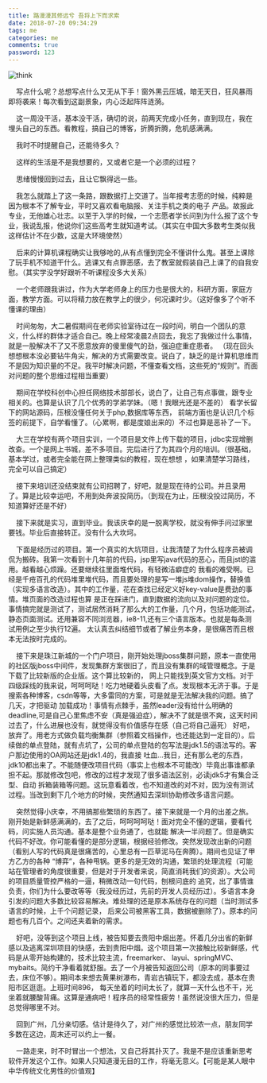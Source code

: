 ```yaml
---
title: 路漫漫其修远兮 吾将上下而求索
date: 2018-07-20 09:34:29
tags: me
categories: me
comments: true
password: 123
---
```


![think](http://s2.sinaimg.cn/orignal/006CagVjzy7mnCDJYope1&690)

&nbsp;&nbsp;&nbsp;&nbsp;写点什么呢？总想写点什么又无从下手！窗外黑云压城，暗无天日，狂风暴雨即将袭来！每次看到这副景象，内心泛起阵阵涟漪。
<!--more-->
&nbsp;&nbsp;&nbsp;&nbsp;这一周没干活，基本没干活，确切的说，前两天完成小任务，直到现在，我在埋头自己的东西。看教程，搞自己的博客，折腾折腾，危机感满满。

&nbsp;&nbsp;&nbsp;&nbsp;我时不时提醒自己，还能待多久？

&nbsp;&nbsp;&nbsp;&nbsp;这样的生活是不是我想要的，又或者它是一个必须的过程？

&nbsp;&nbsp;&nbsp;&nbsp;思绪慢慢回到过去，且让它飘得远一些。

&nbsp;&nbsp;&nbsp;&nbsp;我怎么就踏上了这一条路，跟数据打上交道了。当年报考志愿的时候，纯粹是因为根本不了解专业，平时又喜欢看电脑报、关注手机之类的电子
产品。故报此专业，无他雄心壮志。以至于入学的时候，一个志愿者学长问到为什么报了这个专业，我说乱报，他说你们这些高考生就知道考试。（其实在中国大多数考生类似我这样估计不在少数，这是大环境使然）
	
&nbsp;&nbsp;&nbsp;&nbsp;后来的计算机课程确实让我够呛的,从有点懂到完全不懂讲什么鬼。甚至上课除了玩手机不知道干什么。逃课又有点罪恶感，去了教室就假装自己上课了的自我安慰。（其实学没学好跟听不听课程没多大关系）

&nbsp;&nbsp;&nbsp;&nbsp;一个老师跟我讲过，作为大学老师身上的压力也是很大的，科研方面，家庭方面，教学方面。可以将精力放在教学上的很少，何况课时少。（这好像多了个听不懂课的理由）

&nbsp;&nbsp;&nbsp;&nbsp;时间匆匆，大二暑假期间在老师实验室待过在一段时间，明白一个团队的意义，什么样的群体才适合自己。晚上经常凌晨2点回去，我忘了我做过什么事情，就是一股解决不了又不愿意放弃的傻里傻气的劲，强迫症重症患者。
（现在回头想想根本没必要钻牛角尖，解决的方式需要改变。说白了，缺乏的是计算机思维而不是因为知识量的不足。我平时解决问题，不懂查看文档，这些死的“规则”。而面对问题的整个思维过程相当重要）

&nbsp;&nbsp;&nbsp;&nbsp;期间在学校科创中心担任网络技术部部长，说白了，让自己有点事做，跟专业相关的。也算是认识了几个优秀的学弟学妹。（嗯！我眼光还是不差的） 看学长留下的网站源码，压根没懂任何关于php,数据库等东西，
前端方面也是认识几个标签的前提下，自学看懂了。（心累啊，都是度娘出来的）不过也算是恶补了一下。

&nbsp;&nbsp;&nbsp;&nbsp;大三在学校有两个项目实训，一个项目是文件上传下载的项目，jdbc实现增删改查。一个是网上书城，差不多项目。完后进行了为其四个月的培训。（很基础，基本学过，或者完全能在网上整理类似的教程，现在想想
，如果清楚学习路线，完全可以自己搞定）

&nbsp;&nbsp;&nbsp;&nbsp;接下来培训还没结束就有公司招聘了，好吧，就是现在待的公司。并且录用了。算是比较幸运吧，不用到处奔波投简历。（到现在为止，压根没投过简历，不知道算好还是不好）

&nbsp;&nbsp;&nbsp;&nbsp;接下来就是实习，直到毕业。我该庆幸的是一脱离学校，就没有伸手问过家里要钱。毕业后直接转正。没有什么大坎坷。

&nbsp;&nbsp;&nbsp;&nbsp;下面是经历过的项目。第一个真实的大坑项目，让我清楚了为什么程序员被调侃为搬砖。我第一次看到十几年前的代码，jsp里写java代码的恶心，而且jstl的滥用。越看越心烦躁。还要继续往里面堆代码，有轻微洁癖症的
我看的难受啊。已经是千疮百孔的代码堆里堆代码，而且要处理的是写一堆js堆dom操作，替换值（实现多语言改造）。其中的工作量，花在查找已经定义好key-value是费劲的事情。堆页面的改造过程也算
是正在踩进门，直到数据的流向以及对问题的定位。事情搞完就是测试了，测试居然消耗了那么大的工作量，几个月，包括功能测试，静态页面测试。还用兼容不同浏览器，ie8-11,还有三个语言版本。也就是每条测试用例之至少执行12遍。
太认真去纠结细节或者了解业务本身，是很痛苦而且根本无法按时完成的。

&nbsp;&nbsp;&nbsp;&nbsp;接下来是珠江新城的一个门户项目，刚开始处理jboss集群问题，原本一直使用的社区版jboss中间件，发现集群方案很旧了，而且没有集群的域管理概念。于是下载了比较新版的企业版。这个算比较新的，
网上只能找到英文官方文档。对于四级踩线的我来说，呵呵呵哒！吃力地硬着头皮看了点。发现根本无济于事。于是搜索各种博客，csdn等等，大多雷同的方案，可是就是无法解决我的问题。搞了几天，才把驱动
加载成功！事情有点棘手，虽然leader没有给什么明确的deadline,可是自己心里焦虑不安（真是强迫症），解决不了就是很不爽，这天时间过去了，什么进展也没有，就觉得没有价值感存在感（自己将自己逼死）
好吧，放弃了。用老方式做负载均衡集群（参照着文档操作，也还能达到一定目的）。后续做的单点登陆，就有点坑了，公司的单点登陆的包写法是jdk1.5的语法写的。客户那边使用的OA网站还是jdk1.4的，我直接
吐血...我日，还有那么老的东西，jdk10都出来了。不能随便改项目代码（事实上也根本不可能改）毕竟出事谁都承担不起。那就修改包吧，修改的过程才发现了很多语法区别，必读jdk5才有集合泛型、自动
拆箱装箱等问题。这玩意看着改，也不知道改的对不对，因为没有测试过程。当改到剩下几个地方的时候，突然通知去深圳协助修改多语言问题。

&nbsp;&nbsp;&nbsp;&nbsp;突然觉得小庆幸，不用搞那些繁琐的东西了。接下来就是一个月的出差之旅。刚开始是新鲜感满满的，去了之后，呵呵呵呵哒！面对完全不懂的逻辑，要看代码，问实施人员沟通。基本是整个业务通了，也就能
解决一半问题了。但是确实代码不好改。你可能看懂的是部分逻辑，根据经验修改。突然发现改出新的问题（看别人写的代码真是很痛苦的，心里总有一匹草泥马在奔腾）。期间也见证了甲方乙方的各种
“博弈”，各种甩锅。更多的是无效的沟通，繁琐的处理流程（可能站在管理者的角度很重要，但是对于开发者来说，简直消耗我们的资源）。大公司的项目质量管控严格的一逼，稍微改动一句代码，刨根问底的
追究，出了事情谁负责，你们为什么要改等等（我没经历过，先前的开发人员经历过）。多语言本身引发的问题大多数比较容易解决。难处理的还是原本系统存在的问题（当时测试多语言的时候，上千个问题记录，
后来公司被黑客工具，数据被删除了）。原本的问题也有几百个。之间还夹着新的需求。

&nbsp;&nbsp;&nbsp;&nbsp;好吧，没等到这个项目上线，被告知要去贵阳中烟出差。怀着几分出省的新鲜感以及逃离深圳项目的快感，去到贵阳中烟。这个项目第一次接触比较新鲜感，代码是从零开始构建的，技术比较主流，freemarker、
layui、springMVC、mybaits。简约干净看着就舒服。去了一个月被告知返回公司（原本的同事要过去，床位不够）。期间本来想去黄果树瀑布，青岩古镇玩下，都没去成，基本在贵阳市区逛逛。上班时间896，
每天坐着的时间太长了，就算一天什么也不干，光坐着就腰酸背痛。这算是通病吧！程序员的经常性疲劳！虽然说没很大压力，但是总觉得哪里不对。

&nbsp;&nbsp;&nbsp;&nbsp;回到广州，几分亲切感。估计是待久了，对广州的感觉比较浓一点，朋友同学多数在这边，周末还可以约上一餐。

&nbsp;&nbsp;&nbsp;&nbsp;一路走来，时不时冒出一个想法，又自己将其扑灭了。我是不是应该重新思考软件开发这个工作。如果人只知道漫无目的工作，将毫无意义。【可能是某人眼中中华传统文化男性的价值观】






 

 